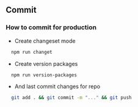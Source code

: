 ## Commit
### How to commit for production

- Create changeset mode
```bash
  npm run changet
```
- Create version packages
```bash
  npm run version-packages
```
- And last commit changes for repo 
```bash
  git add . && git commit -m "..." && git push
```